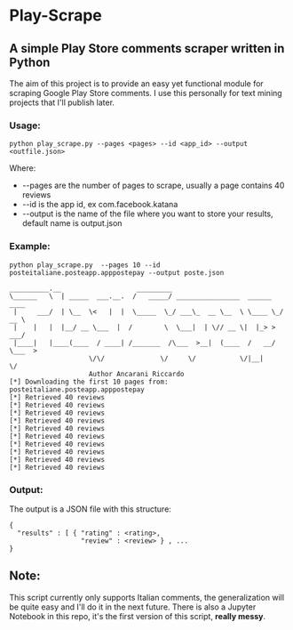 # Play-Scrape
## A simple Play Store comments scraper written in Python
The aim of this project is to provide an easy yet functional module for scraping Google Play Store comments.
I use this personally for text mining projects that I'll publish later.

### Usage:
```
python play_scrape.py --pages <pages> --id <app_id> --output <outfile.json>
```
Where:
+ --pages are the number of pages to scrape, usually a page contains 40 reviews
+ --id is the app id, ex com.facebook.katana
+ --output is the name of the file where you want to store your results, default name is output.json

### Example:
```
python play_scrape.py  --pages 10 --id posteitaliane.posteapp.apppostepay --output poste.json

__________.__                   _________                                  
\______   \  | _____  ___.__.  /   _____/ ________________  ______   ____  
 |     ___/  | \__  \<   |  |  \_____  \_/ ___\_  __ \__  \ \____ \_/ __ \ 
 |    |   |  |__/ __ \___  |  /        \  \___|  | \// __ \|  |_> >  ___/ 
 |____|   |____(____  / ____| /_______  /\___  >__|  (____  /   __/ \___  >
                    \/\/              \/     \/           \/|__|        \/ 
                    Author Ancarani Riccardo
[*] Downloading the first 10 pages from: posteitaliane.posteapp.apppostepay
[*] Retrieved 40 reviews
[*] Retrieved 40 reviews
[*] Retrieved 40 reviews
[*] Retrieved 40 reviews
[*] Retrieved 40 reviews
[*] Retrieved 40 reviews
[*] Retrieved 40 reviews
[*] Retrieved 40 reviews
[*] Retrieved 40 reviews
[*] Retrieved 40 reviews
```

### Output:
The output is a JSON file with this structure:

```
{
  "results" : [ { "rating" : <rating>,
                  "review" : <review> } , ...
}
```

## Note:
This script currently only supports Italian comments, the generalization will be quite easy and I'll do it in the next future.
There is also a Jupyter Notebook in this repo, it's the first version of this script, **really messy**.

